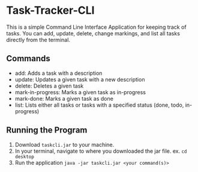 # Task-Tracker-CLI
This is a simple Command Line Interface Application for keeping track of tasks. You can add, update, delete, change markings, and list all tasks directly from the terminal.

## Commands
* add: Adds a task with a description
* update: Updates a given task with a new description
* delete: Deletes a given task
* mark-in-progress: Marks a given task as in-progress
* mark-done: Marks a given task as done
* list: Lists either all tasks or tasks with a specified status (done, todo, in-progress)

## Running the Program
1. Download `taskcli.jar` to your machine.
2. In your terminal, navigate to where you downloaded the jar file.
   ex. `cd desktop`
3. Run the application
   `java -jar taskcli.jar <your command(s)>`
